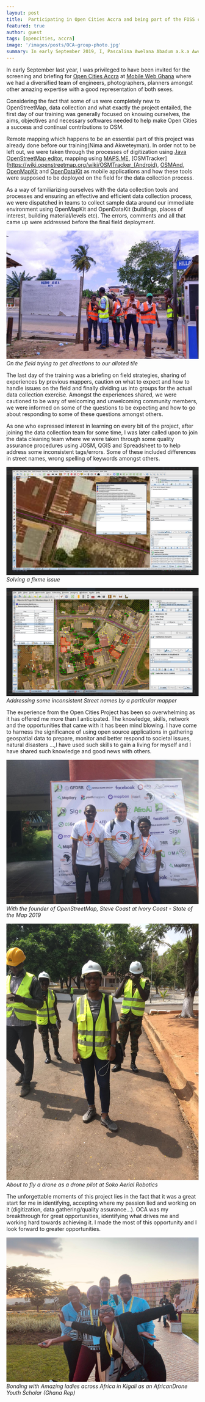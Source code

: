```yaml
---
layout: post
title:  Participating in Open Cities Accra and being part of the FOSS community
featured: true
author: guest
tags: [opencities, accra]
image: '/images/posts/OCA-group-photo.jpg'
summary: In early September 2019, I, Pascalina Awelana Abadum a.k.a AwezGeo participated in the Open Cities Accra mapping project  both as a field data collector and a data cleaner. The experience from the project has been so overwhelming as it has offered me more than I anticipated.
---
```


In early September last year, I was privileged to have been invited for the screening and briefing for [Open Cities Accra](https://opencitiesproject.org/accra/) at [Mobile Web Ghana](https://mobilewebghana.org) where we had a diversified team of engineers, photographers, planners amongst other amazing expertise with a good representation of both sexes.

Considering the fact that some of us were completely new to OpenStreetMap, data collection and what exactly the project entailed,  the first day of our training was generally focused on knowing ourselves, the aims, objectives and necessary softwares needed to help make Open Cities a success and continual contributions to OSM.

Remote mapping which happens to be an essential part of this project was already done before our training(Nima and Akweteyman). In order not to be left out, we were taken through the processes of digitization using [Java OpenStreetMap editor](https://josm.openstreetmap.de/),  mapping using [MAPS.ME](https://maps.me/#gsc.tab), [OSMTracker](https://wiki.openstreetmap.org/wiki/OSMTracker_(Android), [OSMAnd](https://osmand.net), [OpenMapKit](http://openmapkit.org/) and [OpenDataKit](https://opendatakit.org/) as mobile applications and how these tools were supposed to be deployed on the field for the data collection process.

As a way of familiarizing ourselves with the data collection tools and processes and ensuring an effective and efficient data collection process, we were dispatched in teams to collect sample data around our immediate environment using OpenMapKit and OpenDataKit (buildings, places of interest, building material/levels etc). The errors, comments and all that came up were addressed before the final field deployment.

![](/images/posts/field-day.jpg)
*On the field trying to get directions to our alloted tile*

The last day of the training was a briefing on field strategies, sharing of experiences by previous mappers, caution on what to expect and how to handle issues on the field and finally dividing us into groups for the actual data collection exercise. Amongst the experiences shared, we were cautioned to be wary of welcoming and unwelcoming community members, we were informed on some of the questions to be expecting and how to go about responding to some of these questions amongst others.                                                                                                                            

As one who expressed interest in learning on every bit of the project, after joining the data collection team for some time, I was later called upon to join the data cleaning team where we were taken through some quality assurance procedures using JOSM, QGIS and Spreadsheet to to help address some inconsistent tags/errors.  Some of these included differences in street names, wrong spelling of keywords amongst others.

![](/images/posts/addressing-a-fixme.png)
*Solving a fixme issue*

![](/images/posts/verifying-street-names-from-one-of-the-mappers.png)
*Addressing some inconsistent Street names by a particular mapper*

The experience from the Open Cities Project has been so overwhelming as it has offered me more than I anticipated. The knowledge, skills, network and the opportunities that came with it has been mind blowing.  I have come to harness the significance of using open source applications in gathering geospatial data to prepare, monitor and better respond to societal issues, natural disasters …,I have used such skills to gain a living for myself and I have shared such knowledge and good news with others. 

![](/images/posts/state-of-the-map-africa-2018.jpeg)
*With the founder of OpenStreetMap, Steve Coast at Ivory Coast - State of the Map 2019*

![](/images/posts/drone-piloting-training-soko.jpeg)
 *About to fly a drone as a drone pilot at Soko Aerial Robotics*

The unforgettable moments of this project lies in the fact that it was a great start for me in identifying, accepting where my passion lied and working on it (digitization, data gathering/quality assurance…). OCA was my breakthrough for great opportunities, identifying what drives me and working hard towards achieving it. I made the most of this opportunity and I look forward to greater opportunities.

![](/images/posts/africandroneforum-2020.jpeg)
 *Bonding with Amazing ladies across Africa in Kigali as an AfricanDrone Youth Scholar (Ghana Rep)*

